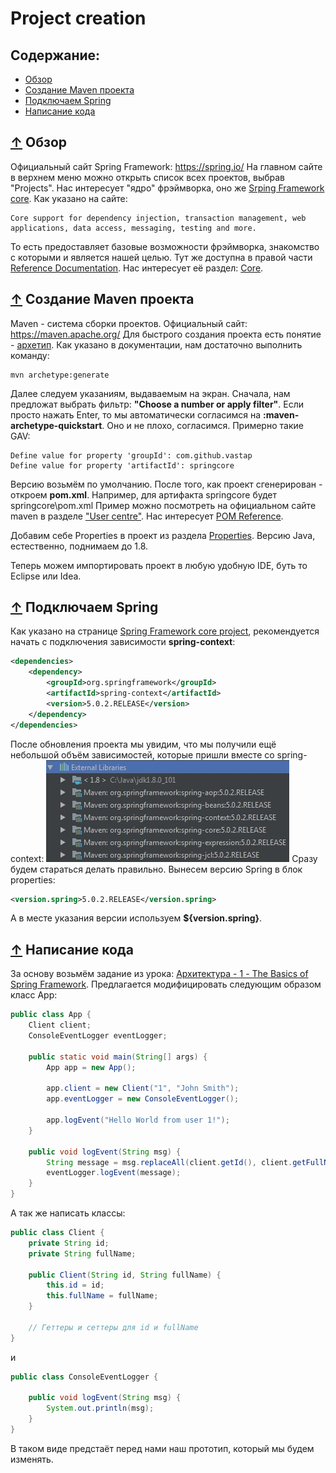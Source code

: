 # <a name="Home"></a> Project creation

## Содержание:
- [Обзор](#Overview)
- [Создание Maven проекта](#mvnproject)
- [Подключаем Spring](#addspring)
- [Написание кода](#writecode)

## [↑](#Home) <a name="Overview"></a> Обзор
Официальный сайт Spring Framework: https://spring.io/
На главном сайте в верхнем меню можно открыть список всех проектов, выбрав "Projects".
Нас интересует "ядро" фрэймворка, оно же [Srping Framework core](https://projects.spring.io/spring-framework/).
Как указано на сайте:
```
Core support for dependency injection, transaction management, web applications, data access, messaging, testing and more.
```
То есть предоставляет базовые возможности фрэймворка, знакомство с которыми и является нашей целью.
Тут же доступна в правой части [Reference Documentation](https://docs.spring.io/spring/docs/current/spring-framework-reference/).
Нас интересует её раздел: [Core](https://docs.spring.io/spring/docs/current/spring-framework-reference/core.html#spring-core).

## [↑](#Home) <a name="mvnproject"></a> Создание Maven проекта
Maven - система сборки проектов. Официальный сайт: https://maven.apache.org/
Для быстрого создания проекта есть понятие - [архетип](https://maven.apache.org/archetype/index.html).
Как указано в документации, нам достаточно выполнить команду:
```
mvn archetype:generate
```
Далее следуем указаниям, выдаваемым на экран.
Сначала, нам предложат выбрать фильтр: **"Choose a number or apply filter"**.
Если просто нажать Enter, то мы автоматически согласимся на **:maven-archetype-quickstart**. Оно и не плохо, согласимся.
Примерно такие GAV:
```
Define value for property 'groupId': com.github.vastap
Define value for property 'artifactId': springcore
```
Версию возьмём по умолчанию.
После того, как проект сгенерирован - откроем **pom.xml**.
Например, для артифакта springcore будет springcore\pom.xml
Пример можно посмотреть на официальном сайте maven в разделе ["User centre"](https://maven.apache.org/users/index.html). Нас интересует [POM Reference](https://maven.apache.org/pom.html).

Добавим себе Properties в проект из раздела [Properties](https://maven.apache.org/pom.html#Properties). Версию Java, естественно, поднимаем до 1.8.

Теперь можем импортировать проект в любую удобную IDE, буть то Eclipse или Idea.

## [↑](#Home) <a name="addspring"></a> Подключаем Spring
Как указано на странице [Spring Framework core project](https://projects.spring.io/spring-framework/), рекомендуется начать с подключения зависимости **spring-context**:
```xml
<dependencies>
    <dependency>
        <groupId>org.springframework</groupId>
        <artifactId>spring-context</artifactId>
        <version>5.0.2.RELEASE</version>
    </dependency>
</dependencies>
```
После обновления проекта мы увидим, что мы получили ещё небольшой объём зависимостей, которые пришли вместе со spring-context:
![](../img/dependencies.jpg)
Сразу будем стараться делать правильно. Вынесем версию Spring в блок properties:
```xml
<version.spring>5.0.2.RELEASE</version.spring>
```
А в месте указания версии используем **${version.spring}**.

## [↑](#Home) <a name="writecode"></a> Написание кода
За основу возьмём задание из урока: [Архитектура - 1 - The Basics of Spring Framework](https://youtu.be/3wBteulZaAs?t=5m35s).
Предлагается модифицировать следующим образом класс App:
```java
public class App {
    Client client;
    ConsoleEventLogger eventLogger;

    public static void main(String[] args) {
        App app = new App();

        app.client = new Client("1", "John Smith");
        app.eventLogger = new ConsoleEventLogger();

        app.logEvent("Hello World from user 1!");
    }

    public void logEvent(String msg) {
        String message = msg.replaceAll(client.getId(), client.getFullName());
        eventLogger.logEvent(message);
    }
}
```
А так же написать классы:
```java
public class Client {
    private String id;
    private String fullName;

    public Client(String id, String fullName) {
        this.id = id;
        this.fullName = fullName;
    }

    // Геттеры и сеттеры для id и fullName
}
```
и
```java
public class ConsoleEventLogger {

    public void logEvent(String msg) {
        System.out.println(msg);
    }
}
```
В таком виде предстаёт перед нами наш прототип, который мы будем изменять.